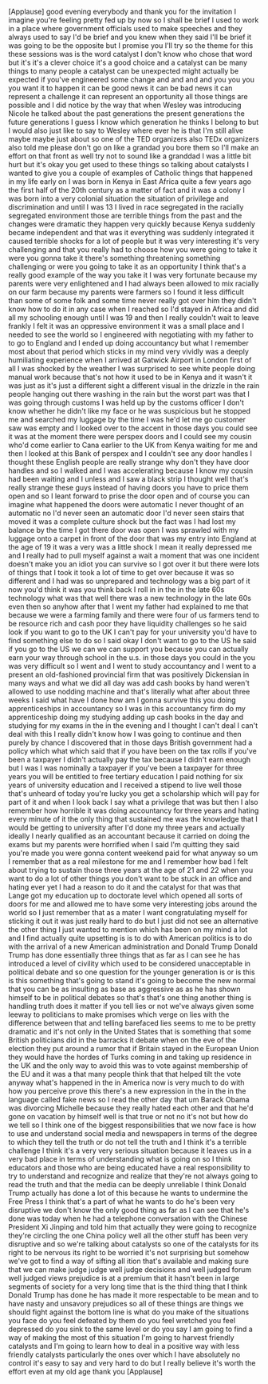 
[Applause]
good evening everybody and thank you for
the invitation I imagine you&#39;re feeling
pretty fed up by now so I shall be brief
I used to work in a place where
government officials used to make
speeches and they always used to say I&#39;d
be brief and you knew when they said
I&#39;ll be brief it was going to be the
opposite but I promise you I&#39;ll try so
the theme for this these sessions was is
the word catalyst I don&#39;t know who chose
that word but it&#39;s it&#39;s a clever choice
it&#39;s a good choice and a catalyst can be
many things to many people a catalyst
can be unexpected might actually be
expected if you&#39;ve engineered some
change and and and and you you you you
want it to happen it can be good news it
can be bad news it can represent a
challenge it can represent an
opportunity all those things are
possible and I did notice by the way
that when Wesley was introducing Nicole
he talked about the past generations the
present generations the future
generations I guess I know which
generation he thinks I belong to but I
would also just like to say to Wesley
where ever he is that I&#39;m still alive
maybe maybe just about so one of the TED
organizers also TEDx organizers also
told me please don&#39;t go on like a
grandad you bore them so I&#39;ll make an
effort on that front as well try not to
sound like a granddad I was a little bit
hurt but it&#39;s okay you get used to these
things so talking about catalysts I
wanted to give you a couple of examples
of Catholic things that happened in my
life early on I was born in Kenya in
East Africa quite a few years ago the
first half of the 20th century as a
matter of fact and it was a colony I was
born into a very colonial situation the
situation of privilege and
discrimination and until I was 13 I
lived in race
segregated in the racially segregated
environment those are terrible things
from the past and the changes were
dramatic they happen very quickly
because Kenya suddenly became
independent and that was it
everything was suddenly integrated it
caused terrible shocks for a lot of
people but it was very interesting it&#39;s
very challenging and that you really had
to choose how you were going to take it
were you gonna take it there&#39;s something
threatening something challenging or
were you going to take it as an
opportunity I think that&#39;s a really good
example of the way you take it I was
very fortunate because my parents were
very enlightened and I had always been
allowed to mix racially on our farm
because my parents were farmers so I
found it less difficult than some of
some folk and some time never really got
over him they didn&#39;t know how to do it
in any case when I reached so I&#39;d stayed
in Africa and did all my schooling
enough until I was 19 and then I really
couldn&#39;t wait to leave frankly I felt it
was an oppressive environment it was a
small place and I needed to see the
world so I engineered with negotiating
with my father to to go to England and I
ended up doing accountancy but what I
remember most about that period which
sticks in my mind very vividly was a
deeply humiliating experience when I
arrived at Gatwick Airport in London
first of all I was shocked by the
weather I was surprised to see white
people doing manual work because that&#39;s
not how it used to be in Kenya and it
wasn&#39;t it was just as it&#39;s just a
different sight a different visual in
the drizzle in the rain people hanging
out there washing in the rain but the
worst part was that I was going through
customs I was held up by the customs
officer I don&#39;t know whether he didn&#39;t
like my face or he was suspicious but he
stopped me and searched my luggage by
the time I was he&#39;d let me go customer
saw was empty and I looked over to
the accent in those days you could see
it was at the moment there were perspex
doors and I could see my cousin who&#39;d
come earlier to Cana earlier to the UK
from Kenya waiting for me and then I
looked at this Bank of perspex and I
couldn&#39;t see any door handles
I thought these English people are
really strange why don&#39;t they have door
handles and so I walked and I was
accelerating because I know my cousin
had been waiting and I unless and I saw
a black strip I thought well that&#39;s
really strange these guys instead of
having doors you have to price them open
and so I leant forward to prise the door
open and of course you can imagine what
happened the doors were automatic I
never thought of an automatic no I&#39;d
never seen an automatic door I&#39;d never
seen stairs that moved it was a complete
culture shock but the fact was I had
lost my balance by the time I got there
door was open I was sprawled with my
luggage onto a carpet in front of the
door that was my entry into England at
the age of 19 it was a very was a little
shock I mean it really depressed me and
I really had to pull myself against a
wait a moment that was one incident
doesn&#39;t make you an idiot you can
survive so I got over it but there were
lots of things that I took it took a lot
of time to get over because it was so
different and I had was so unprepared
and technology was a big part of it now
you&#39;d think it was you think back I roll
in in the in the late 60s technology
what was that well there was a new
technology in the late 60s even then so
anyhow after that I went my father had
explained to me that because we were a
farming family and there were four of us
farmers tend to be resource rich and
cash poor they have liquidity challenges
so he said look if you want to go to the
UK I can&#39;t pay for your university you&#39;d
have to find something else to do so I
said okay I don&#39;t want to go to the US
he said if you go to the US we can we
can support you because you can actually
earn your way through school in the u.s.
in those days you could in the you
was very difficult so I went and I went
to study accountancy and I went to a
present an old-fashioned provincial firm
that was positively Dickensian in many
ways and what we did all day was add
cash books by hand weren&#39;t allowed to
use nodding machine and that&#39;s literally
what after about three weeks I said what
have I done
how am I gonna survive this you doing
apprenticeships in accountancy so I was
in this accountancy firm do my
apprenticeship doing my studying adding
up cash books in the day and studying
for my exams in the in the evening and I
thought I can&#39;t deal I can&#39;t deal with
this I really didn&#39;t know how I was
going to continue and then purely by
chance I discovered that in those days
British government had a policy which
what which said that if you have been on
the tax rolls if you&#39;ve been a taxpayer
I didn&#39;t actually pay the tax because I
didn&#39;t earn enough but I was I was
nominally a taxpayer if you&#39;ve been a
taxpayer for three years you will be
entitled to free tertiary education I
paid nothing for six years of university
education and I received a stipend to
live well those that&#39;s unheard of today
you&#39;re lucky you get a scholarship which
will pay for part of it and when I look
back I say what a privilege that was but
then I also remember how horrible it was
doing accountancy for three years and
hating every minute of it the only thing
that sustained me was the knowledge that
I would be getting to university after
I&#39;d done my three years and actually
ideally I nearly qualified as an
accountant because it carried on doing
the exams but my parents were horrified
when I said I&#39;m quitting they said
you&#39;re made you were gonna content
weekend paid for what anyway so um I
remember that as a real milestone for me
and I remember how bad I felt about
trying to sustain those three years at
the age of 21 and 22 when you want to do
a lot of other things you don&#39;t want to
be stuck in an office and hating ever
yet I had a reason to do it and the
catalyst for that was that Lange got my
education up to doctorate level which
opened all sorts of doors for me and
allowed me to have some very interesting
jobs around the world so I just remember
that as a mater I want congratulating
myself for sticking it out it was just
really hard to do but I just did not see
an alternative the other thing I just
wanted to mention which has been on my
mind a lot and I find actually quite
upsetting is is to do with American
politics is to do with the arrival of a
new American administration and Donald
Trump Donald Trump has done essentially
three things that as far as I can see he
has introduced a level of civility which
used to be considered unacceptable in
political debate and so one question for
the younger generation is or is this is
this something that&#39;s going to stand
it&#39;s going to become the new normal that
you can be as insulting as base as
aggressive as as he has shown himself to
be in political debates so that&#39;s that&#39;s
one thing another thing is handling
truth does it matter if you tell lies or
not we&#39;ve always given some leeway to
politicians to make promises which verge
on lies with the difference between that
and telling barefaced lies seems to me
to be pretty dramatic and it&#39;s not only
in the United States that is something
that some British politicians did in the
barracks it debate when on the eve of
the election they put around a rumor
that if Britain stayed in the European
Union they would have the hordes of
Turks coming in and taking up residence
in the UK and the only way to avoid this
was to vote against membership of the EU
and it was a that many people think that
that helped tilt the vote anyway what&#39;s
happened in the in America now is very
much to do with how you perceive
prove this there&#39;s a new expression in
the in the in the language called fake
news so I read the other day that um
Barack Obama was divorcing Michelle
because they really hated each other and
that he&#39;d gone on vacation by himself
well is that true or not no it&#39;s not but
how do we tell so I think one of the
biggest responsibilities that we now
face is how to use and understand social
media and newspapers in terms of the
degree to which they tell the truth or
do not tell the truth and I think it&#39;s a
terrible challenge I think it&#39;s a very
very serious situation because it leaves
us in a very bad place in terms of
understanding what is going on so I
think educators and those who are being
educated have a real responsibility to
try to understand and recognize and
realize that they&#39;re not always going to
read the truth and that the media can be
deeply unreliable I think Donald Trump
actually has done a lot of this because
he wants to undermine the Free Press I
think that&#39;s a part of what he wants to
do he&#39;s been very disruptive we don&#39;t
know the only good thing as far as I can
see that he&#39;s done was today when he had
a telephone conversation with the
Chinese President Xi Jinping and told
him that actually they were going to
recognize they&#39;re circling the one China
policy well all the other stuff has been
very disruptive and so we&#39;re talking
about catalysts so one of the catalysts
for its right to be nervous its right to
be worried it&#39;s not surprising but
somehow we&#39;ve got to find a way of
sifting all ition that&#39;s available and
making sure that we can make judge judge
well judge decisions and well judged
forum well judged views prejudice is at
a premium that it hasn&#39;t been in large
segments of society for a very long time
that is the third thing that I think
Donald Trump has done he has made it
more respectable to be mean and to have
nasty and unsavory prejudices so all of
these things are things we should fight
against the bottom line is what do you
make of the situations you face do you
feel defeated by them do you feel
wretched you feel depressed do you sink
to the same level or do you say I am
going to find a way of making the most
of this situation I&#39;m going to harvest
friendly catalysts and I&#39;m going to
learn how to deal in a positive way with
less friendly catalysts particularly the
ones over which I have absolutely no
control it&#39;s easy to say and very hard
to do but I really believe it&#39;s worth
the effort even at my old age
thank you
[Applause]
